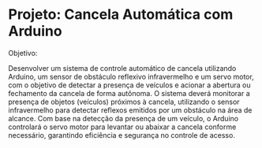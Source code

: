 # Projeto: Cancela Automática com Arduino

Objetivo:

Desenvolver um sistema de controle automático de cancela utilizando Arduino, um sensor de obstáculo reflexivo infravermelho e um servo motor, com o objetivo de detectar a presença de veículos e acionar a abertura ou fechamento da cancela de forma autônoma. O sistema deverá monitorar a presença de objetos (veículos) próximos à cancela, utilizando o sensor infravermelho para detectar reflexos emitidos por um obstáculo na área de alcance. Com base na detecção da presença de um veículo, o Arduino controlará o servo motor para levantar ou abaixar a cancela conforme necessário, garantindo eficiência e segurança no controle de acesso.
